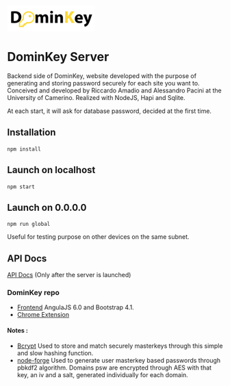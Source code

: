 ![alt text](https://github.com/Alepacox/ChromeExtension_PasswordManager_UnicamWebProject/blob/master/logo/dominKey_logo.png)

# DominKey Server
Backend side of DominKey, website developed with the purpose of generating and storing password securely for each site you want to. Conceived and developed by Riccardo Amadio and Alessandro Pacini at the University of Camerino.
Realized with NodeJS, Hapi and Sqlite.

At each start, it will ask for database password, decided at the first time.

## Installation
```
npm install
```
## Launch on localhost
```
npm start
```
## Launch on 0.0.0.0
```
npm run global
```
Useful for testing purpose on other devices on the same subnet.

## API Docs
[API Docs](http://localhost:8000/docs) (Only after the server is launched)

### DominKey repo
* [Frontend](https://github.com/rokity/Frontend_PasswordManager_UnicamWebProject)
  AngulaJS 6.0 and Bootstrap 4.1.
* [Chrome Extension](https://github.com/Alepacox/ChromeExtension_PasswordManager_UnicamWebProject)

#### Notes :
* [Bcrypt](https://www.npmjs.com/package/bcrypt) 
  Used to store and match securely masterkeys through this simple and slow hashing function.
* [node-forge](https://www.npmjs.com/package/node-forge)
  Used to generate user masterkey based passwords through pbkdf2 algorithm. Domains psw are encrypted through AES with that key, an iv and 
  a salt, generated individually for each domain.
